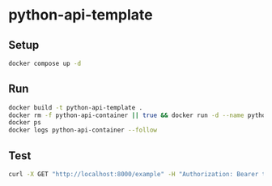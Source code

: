 # python-api-template

## Setup
```bash
docker compose up -d
```

## Run
```bash
docker build -t python-api-template .
docker rm -f python-api-container || true && docker run -d --name python-api-container -p 8000:8000 python-api-template
docker ps
docker logs python-api-container --follow
```

## Test
```bash
curl -X GET "http://localhost:8000/example" -H "Authorization: Bearer token"
```